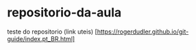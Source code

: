 # repositorio-da-aula
teste do repositorio
(link uteis) [https://rogerdudler.github.io/git-guide/index.pt_BR.html]

